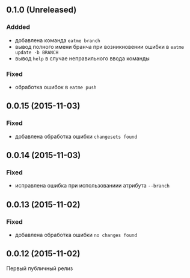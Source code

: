 ## 0.1.0 (Unreleased)
### Addded
- добавлена команда ``eatme branch``
- вывод полного имени бранча при возникновении ошибки в ``eatme update -b BRANCH``
- вывод ``help`` в случае неправильного ввода команды

### Fixed
- обработка ошибок в ``eatme push``

## 0.0.15 (2015-11-03)
### Fixed
- добавлена обработка ошибки ``changesets found``

## 0.0.14 (2015-11-03)
### Fixed
- исправлена ошибка при использованиии атрибута ``--branch``

## 0.0.13 (2015-11-02)
### Fixed
- добавлена обработка ошибки ``no changes found``

## 0.0.12 (2015-11-02)
Первый публичный релиз